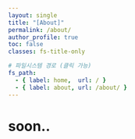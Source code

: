 ```yaml
---
layout: single
title: "[About]"
permalink: /about/
author_profile: true
toc: false
classes: fs-title-only

# 파일시스템 경로 (클릭 가능)
fs_path:
  - { label: home,  url: / }
  - { label: about, url: /about/ }
---
```


# soon..
